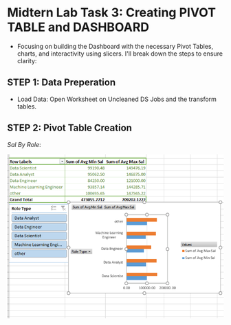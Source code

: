 # Midtern Lab Task 3: Creating PIVOT TABLE and DASHBOARD
- Focusing on building the Dashboard with the necessary Pivot Tables, charts, and interactivity using slicers. I'll break down the steps to ensure clarity:

## STEP 1: Data Preperation
- Load Data: Open Worksheet on Uncleaned DS Jobs and the transform tables.

## STEP 2: Pivot Table Creation
  *Sal By Role*:

  ![Sal By Role](https://github.com/silerio06/EDM-Portfolio-Dave/blob/main/Midterm%20Task%203/Images/role_pivot.png)
